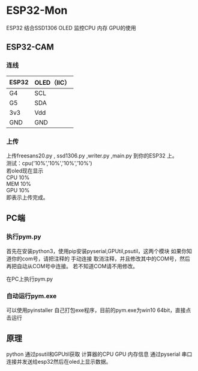 # ESP32-Mon
ESP32 结合SSD1306 OLED 监控CPU 内存 GPU的使用

## ESP32-CAM

### 连线
|ESP32|OLED（IIC）|
|---|---|
|G4  |SCL|
|G5  |SDA|
|3v3 |Vdd|
|GND |GND|

### 上传
上传freesans20.py , ssd1306.py ,writer.py ,main.py 到你的ESP32 上。  
测试：cpu('10%','10%','10%','10%')  
若oled现在显示  
CPU 10%  
MEM 10%  
GPU 10%  
即表示上传完成。



## PC端

### 执行pym.py  
首先在安装python3，使用pip安装pyserial,GPUtil,psutil，这两个模块 
如果你知道你的com号，请把注释的 手动连接 取消注释，并且修改其中的COM号，然后再把自动从COM号中连接。
若不知道COM请不用修改。

在PC上执行pym.py

### 自动运行pym.exe
可以使用pyinstaller 自己打包exe程序，目前的pym.exe为win10 64bit，直接点击运行

## 原理
python 通过psutil和GPUtil获取 计算器的CPU GPU 内存信息 通过pyserial 串口连接并发送给esp32然后在oled上显示数据。
